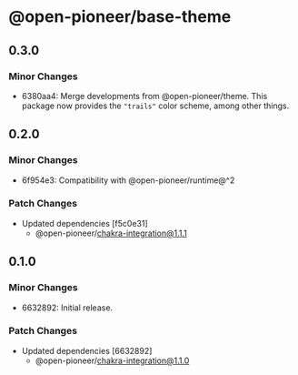 # @open-pioneer/base-theme

## 0.3.0

### Minor Changes

-   6380aa4: Merge developments from @open-pioneer/theme.
    This package now provides the `"trails"` color scheme, among other things.

## 0.2.0

### Minor Changes

-   6f954e3: Compatibility with @open-pioneer/runtime@^2

### Patch Changes

-   Updated dependencies [f5c0e31]
    -   @open-pioneer/chakra-integration@1.1.1

## 0.1.0

### Minor Changes

-   6632892: Initial release.

### Patch Changes

-   Updated dependencies [6632892]
    -   @open-pioneer/chakra-integration@1.1.0
